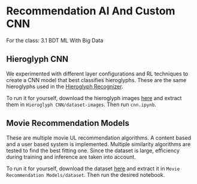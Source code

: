 # Recommendation AI And Custom CNN
For the class: 3.1 BDT ML With Big Data

## Hieroglyph CNN
We experimented with different layer configurations and RL techniques to create a CNN model that best classifies hieroglyphs. These are the same hieroglyphs used in the [Hieroglyph Recognizer](https://github.com/Emanuel-de-Jong/Saxion-Hieroglyph-Recognizer).

To run it for yourself, download the hieroglyph images [here](https://github.com/Emanuel-de-Jong/Saxion-BU-3.1-BDT-ML-With-Big-Data/releases/tag/hieroglyphs) and extract them in `Hieroglyph CNN/dataset-images`. Then run `cnn.ipynb`.

## Movie Recommendation Models
These are multiple movie UL recommendation algorithms. A content based and a user based system is implemented. Multiple similarity algorithms are tested to find the best fitting one. Since the dataset is large, efficiency during training and inference are taken into account.

To run it for yourself, download the dataset [here](https://github.com/Emanuel-de-Jong/Saxion-BU-3.1-BDT-ML-With-Big-Data/releases/tag/movie-dataset) and extract it in `Movie Recommendation Models/dataset`. Then run the desired notebook.
